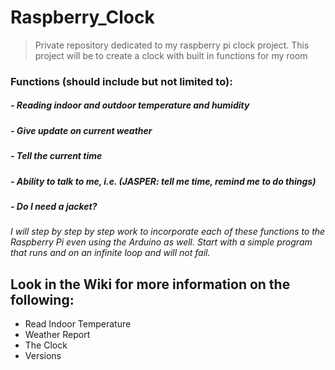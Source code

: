 # Raspberry_Clock
> Private repository dedicated to my raspberry pi clock project. 
> This project will be to create a clock with built in functions for my room

### Functions (should include but not limited to):
  ##### - Reading indoor and outdoor temperature and humidity
  ##### - Give update on current weather
  ##### - Tell the current time
  ##### - Ability to talk to me, i.e. (JASPER: tell me time, remind me to do things)
  ##### - Do I need a jacket? 

*I will step by step by step work to incorporate each of these functions to the Raspberry Pi
even using the Arduino as well. Start with a simple program that runs and on an infinite
loop and will not fail.*

## Look in the Wiki for more information on the following:
- Read Indoor Temperature
- Weather Report
- The Clock 
- Versions
